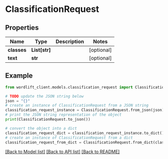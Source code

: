 # ClassificationRequest


## Properties

Name | Type | Description | Notes
------------ | ------------- | ------------- | -------------
**classes** | **List[str]** |  | [optional] 
**text** | **str** |  | [optional] 

## Example

```python
from wordlift_client.models.classification_request import ClassificationRequest

# TODO update the JSON string below
json = "{}"
# create an instance of ClassificationRequest from a JSON string
classification_request_instance = ClassificationRequest.from_json(json)
# print the JSON string representation of the object
print(ClassificationRequest.to_json())

# convert the object into a dict
classification_request_dict = classification_request_instance.to_dict()
# create an instance of ClassificationRequest from a dict
classification_request_from_dict = ClassificationRequest.from_dict(classification_request_dict)
```
[[Back to Model list]](../README.md#documentation-for-models) [[Back to API list]](../README.md#documentation-for-api-endpoints) [[Back to README]](../README.md)


